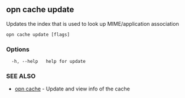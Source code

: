 ## opn cache update

Updates the index that is used to look up MIME/application association

```
opn cache update [flags]
```

### Options

```
  -h, --help   help for update
```

### SEE ALSO

* [opn cache](opn_cache.md)	 - Update and view info of the cache

